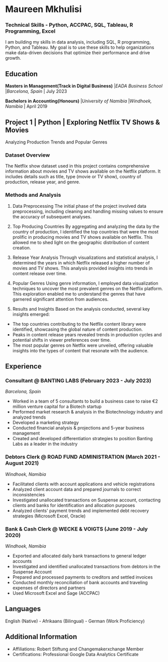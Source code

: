 # Maureen Mkhulisi
### Technical Skills - Python, ACCPAC, SQL, Tableau, R Programming, Excel

I am building my skills in data analysis, including SQL, R programming, Python, and Tableau. My goal is to use these skills to help organizations make data-driven decisions that optimize their performance and drive growth. 
## Education

**Masters in Management(Track in Digital Business)** |*EADA Business School* |*Barcelona, Spain* | July 2023

**Bachelors in Accounting(Honours)** |*University of Namibia* |*Windhoek, Namibia* | April 2019 

## Project 1 | Python | Exploring Netflix TV Shows & Movies
Analyzing Production Trends and Popular Genres
### Dataset Overview
The Netflix show dataset used in this project contains comprehensive information about movies and TV shows available on the Netflix platform. It includes details such as title, type (movie or TV show), country of production, release year, and genre.
### Methods and Analysis
1. Data Preprocessing
The initial phase of the project involved data preprocessing, including cleaning and handling missing values to ensure the accuracy of subsequent analyses.

2. Top Producing Countries
By aggregating and analyzing the data by the country of production, I identified the top countries that were the most prolific in producing movies and TV shows available on Netflix. This allowed me to shed light on the geographic distribution of content creation.

3. Release Year Analysis
Through visualizations and statistical analysis, I determined the years in which Netflix released a higher number of movies and TV shows. This analysis provided insights into trends in content release over time.

4. Popular Genres
Using genre information, I employed data visualization techniques to uncover the most prevalent genres on the Netflix platform. This exploration enabled me to understand the genres that have garnered significant attention from audiences.

5. Results and Insights
Based on the analysis conducted, several key insights emerged:
- The top countries contributing to the Netflix content library were identified, showcasing the global nature of content production.
- Peaks in content release years revealed trends in production cycles and potential shifts in viewer preferences over time.
- The most popular genres on Netflix were unveiled, offering valuable insights into the types of content that resonate with the audience.




## Experience

### Consultant @ BANTING LABS (February 2023 - July 2023)
*Barcelona, Spain*  
- Worked in a team of 5 consultants to build a business case to raise €2 million venture capital for a Biotech startup
- Performed market research & analysis in the Biotechnology industry and analyzed trends
- Developed a marketing strategy
- Conducted financial analysis & projections and 5-year business management
- Created and developed differentiation strategies to position Banting Labs as a leader in the industry

### Debtors Clerk @ ROAD FUND ADMINISTRATION (March 2021 - August 2021)
*Windhoek, Namibia*  
- Facilitated clients with account applications and vehicle registrations
- Analyzed client account data and prepared journals to correct inconsistencies
- Investigated unallocated transactions on Suspense account, contacting clients and banks for identification and allocation purposes
- Analyzed clients' payment trends and implemented debt recovery strategies (Microsoft Excel, Oracle)

### Bank & Cash Clerk @ WECKE & VOIGTS (June 2019 - July 2020)
*Windhoek, Namibia*  
- Exported and allocated daily bank transactions to general ledger accounts
- Investigated and identified unallocated transactions from debtors in the Suspense Account
- Prepared and processed payments to creditors and settled invoices
- Conducted monthly reconciliation of bank accounts and traveling expenses of directors and partners
- Used Microsoft Excel and Sage (ACCPAC)



## Languages

English (Native) - Afrikaans (Bilingual) - German (Work Proficiency)

## Additional Information

- Affiliations: Robert Stiftung and Changemakerxchange Member
- Certifications: Professional Google Data Analytics Certificate

